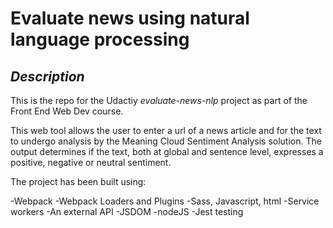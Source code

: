 # Evaluate news using natural language processing

## *Description*

This is the repo for the Udactiy *evaluate-news-nlp* project as part of the Front End Web Dev course. 

This web tool allows the user to enter a url of a news article and for the text to undergo analysis by the Meaning Cloud Sentiment Analysis solution. The output determines if the text, both at global and sentence level, expresses a positive, negative or neutral sentiment.

The project has been built using:

-Webpack
-Webpack Loaders and Plugins
-Sass, Javascript, html
-Service workers
-An external API
-JSDOM
-nodeJS
-Jest testing


